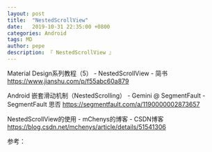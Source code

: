 ```yaml
---
layout: post
title:  "NestedScrollView"
date:   2019-10-31 22:35:00 +0800
categories: Android
tags: MD
author: pepe
description: 『 NestedScrollView 』
---
```


Material Design系列教程（5） - NestedScrollView - 简书
https://www.jianshu.com/p/f55abc60a879

Android 嵌套滑动机制（NestedScrolling） - Gemini @ SegmentFault - SegmentFault 思否
https://segmentfault.com/a/1190000002873657

NestedScrollView的使用 - mChenys的博客 - CSDN博客
https://blog.csdn.net/mchenys/article/details/51541306





参考：




















